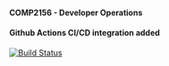 #### COMP2156 - Developer Operations

#### Github Actions CI/CD integration added

[![Build Status](https://app.travis-ci.com/Keertesh19/COMP2156.svg?branch=main)](https://app.travis-ci.com/Keertesh19/COMP2156)
